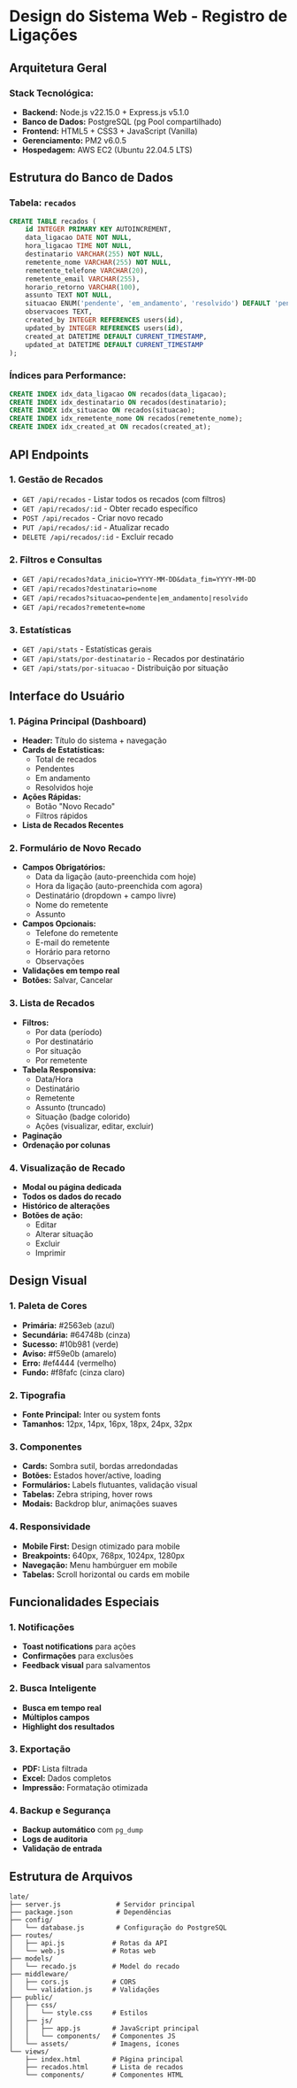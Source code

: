 # Design do Sistema Web - Registro de Ligações

## Arquitetura Geral

### Stack Tecnológica:
- **Backend:** Node.js v22.15.0 + Express.js v5.1.0
- **Banco de Dados:** PostgreSQL (pg Pool compartilhado)
- **Frontend:** HTML5 + CSS3 + JavaScript (Vanilla)
- **Gerenciamento:** PM2 v6.0.5
- **Hospedagem:** AWS EC2 (Ubuntu 22.04.5 LTS)

## Estrutura do Banco de Dados

### Tabela: `recados`
```sql
CREATE TABLE recados (
    id INTEGER PRIMARY KEY AUTOINCREMENT,
    data_ligacao DATE NOT NULL,
    hora_ligacao TIME NOT NULL,
    destinatario VARCHAR(255) NOT NULL,
    remetente_nome VARCHAR(255) NOT NULL,
    remetente_telefone VARCHAR(20),
    remetente_email VARCHAR(255),
    horario_retorno VARCHAR(100),
    assunto TEXT NOT NULL,
    situacao ENUM('pendente', 'em_andamento', 'resolvido') DEFAULT 'pendente',
    observacoes TEXT,
    created_by INTEGER REFERENCES users(id),
    updated_by INTEGER REFERENCES users(id),
    created_at DATETIME DEFAULT CURRENT_TIMESTAMP,
    updated_at DATETIME DEFAULT CURRENT_TIMESTAMP
);
```

### Índices para Performance:
```sql
CREATE INDEX idx_data_ligacao ON recados(data_ligacao);
CREATE INDEX idx_destinatario ON recados(destinatario);
CREATE INDEX idx_situacao ON recados(situacao);
CREATE INDEX idx_remetente_nome ON recados(remetente_nome);
CREATE INDEX idx_created_at ON recados(created_at);
```

## API Endpoints

### 1. Gestão de Recados
- `GET /api/recados` - Listar todos os recados (com filtros)
- `GET /api/recados/:id` - Obter recado específico
- `POST /api/recados` - Criar novo recado
- `PUT /api/recados/:id` - Atualizar recado
- `DELETE /api/recados/:id` - Excluir recado

### 2. Filtros e Consultas
- `GET /api/recados?data_inicio=YYYY-MM-DD&data_fim=YYYY-MM-DD`
- `GET /api/recados?destinatario=nome`
- `GET /api/recados?situacao=pendente|em_andamento|resolvido`
- `GET /api/recados?remetente=nome`

### 3. Estatísticas
- `GET /api/stats` - Estatísticas gerais
- `GET /api/stats/por-destinatario` - Recados por destinatário
- `GET /api/stats/por-situacao` - Distribuição por situação

## Interface do Usuário

### 1. Página Principal (Dashboard)
- **Header:** Título do sistema + navegação
- **Cards de Estatísticas:**
  - Total de recados
  - Pendentes
  - Em andamento
  - Resolvidos hoje
- **Ações Rápidas:**
  - Botão "Novo Recado"
  - Filtros rápidos
- **Lista de Recados Recentes**

### 2. Formulário de Novo Recado
- **Campos Obrigatórios:**
  - Data da ligação (auto-preenchida com hoje)
  - Hora da ligação (auto-preenchida com agora)
  - Destinatário (dropdown + campo livre)
  - Nome do remetente
  - Assunto
- **Campos Opcionais:**
  - Telefone do remetente
  - E-mail do remetente
  - Horário para retorno
  - Observações
- **Validações em tempo real**
- **Botões:** Salvar, Cancelar

### 3. Lista de Recados
- **Filtros:**
  - Por data (período)
  - Por destinatário
  - Por situação
  - Por remetente
- **Tabela Responsiva:**
  - Data/Hora
  - Destinatário
  - Remetente
  - Assunto (truncado)
  - Situação (badge colorido)
  - Ações (visualizar, editar, excluir)
- **Paginação**
- **Ordenação por colunas**

### 4. Visualização de Recado
- **Modal ou página dedicada**
- **Todos os dados do recado**
- **Histórico de alterações**
- **Botões de ação:**
  - Editar
  - Alterar situação
  - Excluir
  - Imprimir

## Design Visual

### 1. Paleta de Cores
- **Primária:** #2563eb (azul)
- **Secundária:** #64748b (cinza)
- **Sucesso:** #10b981 (verde)
- **Aviso:** #f59e0b (amarelo)
- **Erro:** #ef4444 (vermelho)
- **Fundo:** #f8fafc (cinza claro)

### 2. Tipografia
- **Fonte Principal:** Inter ou system fonts
- **Tamanhos:** 12px, 14px, 16px, 18px, 24px, 32px

### 3. Componentes
- **Cards:** Sombra sutil, bordas arredondadas
- **Botões:** Estados hover/active, loading
- **Formulários:** Labels flutuantes, validação visual
- **Tabelas:** Zebra striping, hover rows
- **Modais:** Backdrop blur, animações suaves

### 4. Responsividade
- **Mobile First:** Design otimizado para mobile
- **Breakpoints:** 640px, 768px, 1024px, 1280px
- **Navegação:** Menu hambúrguer em mobile
- **Tabelas:** Scroll horizontal ou cards em mobile

## Funcionalidades Especiais

### 1. Notificações
- **Toast notifications** para ações
- **Confirmações** para exclusões
- **Feedback visual** para salvamentos

### 2. Busca Inteligente
- **Busca em tempo real**
- **Múltiplos campos**
- **Highlight dos resultados**

### 3. Exportação
- **PDF:** Lista filtrada
- **Excel:** Dados completos
- **Impressão:** Formatação otimizada

### 4. Backup e Segurança
- **Backup automático** com `pg_dump`
- **Logs de auditoria**
- **Validação de entrada**

## Estrutura de Arquivos

```
late/
├── server.js              # Servidor principal
├── package.json           # Dependências
├── config/
│   └── database.js        # Configuração do PostgreSQL
├── routes/
│   ├── api.js            # Rotas da API
│   └── web.js            # Rotas web
├── models/
│   └── recado.js         # Model do recado
├── middleware/
│   ├── cors.js           # CORS
│   └── validation.js     # Validações
├── public/
│   ├── css/
│   │   └── style.css     # Estilos
│   ├── js/
│   │   ├── app.js        # JavaScript principal
│   │   └── components/   # Componentes JS
│   └── assets/           # Imagens, ícones
└── views/
    ├── index.html        # Página principal
    ├── recados.html      # Lista de recados
    └── components/       # Componentes HTML
```

